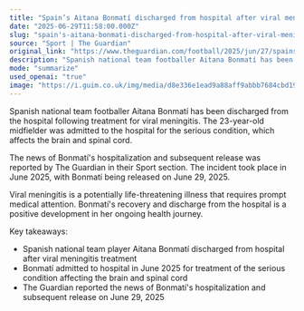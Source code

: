 ```yaml
---
title: "Spain’s Aitana Bonmatí discharged from hospital after viral meningitis treatment"
date: "2025-06-29T11:58:00.000Z"
slug: "spain's-aitana-bonmati-discharged-from-hospital-after-viral-meningitis-treatment"
source: "Sport | The Guardian"
original_link: "https://www.theguardian.com/football/2025/jun/27/spains-aitana-bonmati-admitted-to-hospital-with-viral-meningitis"
description: "Spanish national team footballer Aitana Bonmatí has been discharged from the hospital after receiving treatment for viral meningitis, a serious condition affecting the brain and spinal cord, with her recovery reported by The Guardian in June 2025."
mode: "summarize"
used_openai: "true"
image: "https://i.guim.co.uk/img/media/d8e336e1ead9a88aff9abbb7684cbd1906a3101e/391_0_3912_3129/master/3912.jpg?width=1200&height=630&quality=85&auto=format&fit=crop&overlay-align=bottom%2Cleft&overlay-width=100p&overlay-base64=L2ltZy9zdGF0aWMvb3ZlcmxheXMvdGctZGVmYXVsdC5wbmc&enable=upscale&s=308397e32e82845e0733d4066c225d66"
---
```


Spanish national team footballer Aitana Bonmatí has been discharged from the hospital following treatment for viral meningitis. The 23-year-old midfielder was admitted to the hospital for the serious condition, which affects the brain and spinal cord.

The news of Bonmatí's hospitalization and subsequent release was reported by The Guardian in their Sport section. The incident took place in June 2025, with Bonmatí being released on June 29, 2025.

Viral meningitis is a potentially life-threatening illness that requires prompt medical attention. Bonmatí's recovery and discharge from the hospital is a positive development in her ongoing health journey.

Key takeaways:
- Spanish national team player Aitana Bonmatí discharged from hospital after viral meningitis treatment
- Bonmatí admitted to hospital in June 2025 for treatment of the serious condition affecting the brain and spinal cord
- The Guardian reported the news of Bonmatí's hospitalization and subsequent release on June 29, 2025